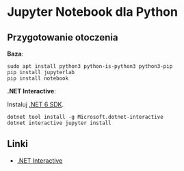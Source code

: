 # Jupyter Notebook dla Python

## Przygotowanie otoczenia

**Baza**:

```
sudo apt install python3 python-is-python3 python3-pip
pip install jupyterlab
pip install notebook
```

**.NET Interactive**:

Instaluj [.NET 6 SDK](https://dotnet.microsoft.com/en-us/download/dotnet/6.0).

```
dotnet tool install -g Microsoft.dotnet-interactive
dotnet interactive jupyter install
```

## Linki

* [.NET Interactive](https://github.com/dotnet/interactive)
